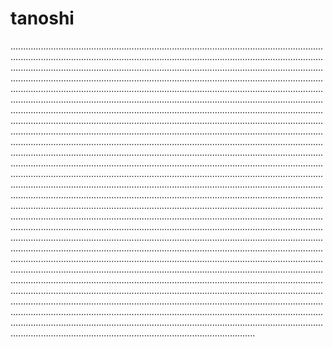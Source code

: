 # tanoshi

.....................................................................................................................................................................................................................................................................................................................................................................................................................................................................................................................................................................................................................................................................................................................................................................................................................................................................................................................................................................................................................................................................................................................................................................................................................................................................................................................................................................................................................................................................................................................................................................................................................................................................................................................................................................................................................................................................................................................................................................................................................................................................................................................................................................................................................................................................................................................................................................................................................................................................................................................................................................................................................................................................................................................................................................................................................................................................................................................................................................................................................................................................................................................................................................................................................................................................................................................................................................................................................................................................................................................................................................................
